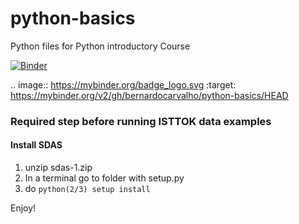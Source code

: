 # python-basics
Python files for Python introductory Course

[![Binder](https://mybinder.org/badge_logo.svg)](https://mybinder.org/v2/gh/bernardocarvalho/python-basics/HEAD)

.. image:: https://mybinder.org/badge_logo.svg
 :target: https://mybinder.org/v2/gh/bernardocarvalho/python-basics/HEAD

### Required step before running ISTTOK data examples

#### Install SDAS

1. unzip sdas-1.zip
2. In a terminal go to folder with setup.py
3. do `python(2/3) setup install`

Enjoy!
